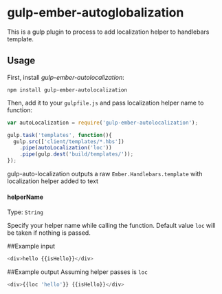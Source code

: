 # gulp-ember-autoglobalization

This is a gulp plugin to process to add localization helper to handlebars template.

## Usage

First, install _gulp-ember-autolocalization_:

```shell
npm install gulp-ember-autolocalization
```

Then, add it to your `gulpfile.js` and pass localization helper name to function: 

```javascript
var autoLocalization = require('gulp-ember-autolocalization');

gulp.task('templates', function(){
  gulp.src(['client/templates/*.hbs'])
    .pipe(autoLocalization('loc'))
    .pipe(gulp.dest('build/templates/'));
});
```

gulp-auto-localization outputs a raw `Ember.Handlebars.template` with localization helper added to text 



#### helperName
Type: `String`

Specify your helper name while calling the function. Default value `loc` will be taken if nothing is passed. 


##Example input

```javascript
<div>hello {{isHello}}</div>
```

##Example output
Assuming helper passes is `loc`

```javascript
<div>{{loc 'hello'}} {{isHello}}</div>
```
